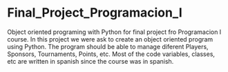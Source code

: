 # Final_Project_Programacion_I
Object oriented programing with Python for final project fro Programacion I course. 
In this project we were ask to create an object oriented program using Python. 
The program should be able to manage diferent Players, Sponsors, Tournaments, Points, etc.
Most of the code variables, classes, etc are written in spanish since the course was in spanish.
